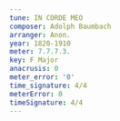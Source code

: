 ```yaml
---
tune: IN CORDE MEO
composer: Adolph Baumbach
arranger: Anon.
year: 1820-1910
meter: 7.7.7.3.
key: F Major
anacrusis: 0
meter_error: '0'
time_signature: 4/4
meterError: 0
timeSignature: 4/4
---
```

